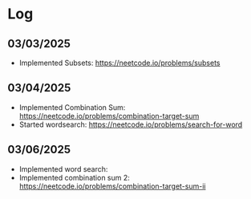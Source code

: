 # Log

## 03/03/2025
- Implemented Subsets: https://neetcode.io/problems/subsets

## 03/04/2025

- Implemented Combination Sum: https://neetcode.io/problems/combination-target-sum
- Started wordsearch: https://neetcode.io/problems/search-for-word

## 03/06/2025

- Implemented word search: 
- Implemented combination sum 2: https://neetcode.io/problems/combination-target-sum-ii